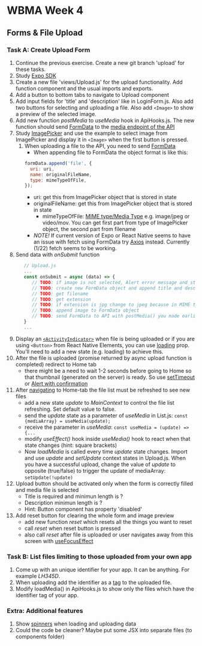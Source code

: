 # WBMA Week 4 

## Forms & File Upload

### Task A: Create Upload Form

1. Continue the previous exercise. Create a new git branch 'upload' for these tasks.
2. Study [Expo SDK](https://docs.expo.io/versions/latest/)
3. Create a new file 'views/Upload.js' for the upload functionality. Add function component and the usual imports and exports.
4. Add a button to bottom tabs to navigate to Upload component
5. Add input fields for 'title' and 'description' like in LoginForm.js. Also add two buttons for selecting and uploading a file. Also add `<Image>` to show a preview of the selected image.
6. Add new function _postMedia_ to _useMedia_ hook in ApiHooks.js. The new function should send [FormData](https://developer.mozilla.org/en-US/docs/Web/API/Fetch_API/Using_Fetch#uploading_a_file) to the [media endpoint of the API](https://media.mw.metropolia.fi/wbma/docs/#api-Media-PostMediaFile) 
7. Study [ImagePicker](https://docs.expo.dev/versions/latest/sdk/imagepicker/) and use the example to select image from ImagePicker and display it in `<Image>` when the first button is pressed.
   1. When uploading a file to the API, you need to send [FormData](https://developer.mozilla.org/en-US/docs/Web/API/FormData/Using_FormData_Objects)
      * When appending file to FormData the object format is like this:
      ```jsx
      formData.append('file', {
        uri: uri, 
        name: originalFileName,
        type: mimeTypeOfFile,
      });
      ```
      * uri: get this from ImagePicker object that is stored in state
      * originalFileName: get this from ImagePicker object that is stored in state
        * mimeTypeOfFile: [MIME type/Media Type](https://en.wikipedia.org/wiki/Media_type) e.g. image/jpeg or video/mov. You can get first part from type of ImagePicker object, the second part from filename
      * _NOTE!_ If current version of Expo or React Native seems to have an issue with fetch using FormData try [Axios](https://github.com/axios/axios) instead. Currently (1/22) fetch seems to be working.
8. Send data with _onSubmit_ function
   ```jsx
      // Upload.js
      ...
      const onSubmit = async (data) => {
         // TODO: if image is not selected, Alert error message and stop running this function
         // TODO: create new FormData object and append title and description
         // TODO: get filename
         // TODO: get extension
         // TODO: if extension is jpg change to jpeg because in MIME type it has to be jpeg. Hint: ternary operator
         // TODO: append image to FormData object
         // TODO: send FormData to API with postMedia() you made earlier
      }
      ...
   ```
9. Display an [`<ActivityIndicator>`](https://reactnative.dev/docs/activityindicator) when file is being uploaded or if you are using `<Button>` from React Native Elements, you can use [loading](https://reactnativeelements.com/docs/components/button#button-with-loading-spinner) prop. You'll need to add a new state (e.g. loading) to achieve this.
10. After the file is uploaded (promise returned by async upload function is completed) redirect to Home tab
    * there might be a need to wait 1-2 seconds before going to Home so that thumbnail (generated on the server) is ready. So use [setTimeout](https://developer.mozilla.org/en-US/docs/Web/API/setTimeout) or [Alert with confirmation](https://reactnative.dev/docs/alert)
11. After [navigating](https://reactnavigation.org/docs/navigation-actions/#navigate) to Home-tab the file list must be refreshed to see new files
    - add a new state _update_ to _MainContext_ to control the file list refreshing. Set default value to false.
    - send the _update_ state as a parameter of _useMedia_ in List.js: `const {mediaArray} = useMedia(update);`
    - receive the parameter in _useMedia_: `const useMedia = (update) => {...`
    - modify _useEffect()_ hook inside _useMedia()_ hook to react when that state changes (hint: square brackets)
    - Now _loadMedia_ is called every time _update_ state changes. Import and use _update_ and _setUpdate_ context states in Upload.js. When you have a successful upload, change the value of _update_ to opposite (true/false) to trigger the update of mediaArray: `setUpdate(!update)`
12. Upload button should be activated only when the form is correctly filled and media file is selected
    - Title is required and minimun length is ?
    - Description minimun length is ?
    - Hint: Button component has property 'disabled'  
13. Add reset button for clearing the whole form and image preview
    - add new function _reset_ which resets all the things you want to reset
    - call _reset_ when reset button is pressed
    - also call _reset_ after file is uploaded or user navigates away from this screen with [useFocusEffect](https://reactnavigation.org/docs/use-focus-effect/)
    
### Task B: List files limiting to those uploaded from your own app

1. Come up with an unique identifier for your app. It can be anything. For example _LH345D_. 
1. When uploading add the identifier as a [tag](http://media.mw.metropolia.fi/wbma/docs/#api-Tag-PostTag) to the uploaded file.
1. Modify loadMedia() in ApiHooks.js to show only the files which have the identifier tag of your app.

### Extra: Additional features

1. Show [spinners](https://docs.nativebase.io/Components.html#Spinner) when loading and uploading data
1. Could the code be cleaner? Maybe put some JSX into separate files (to components folder)
